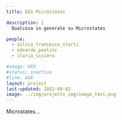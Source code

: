 ```yaml
---
title: EEG Microstates

description: |
  Qualcosa in generale su Microstates

people:
  - silvia_francesca_storti
  - edoardo_paolini
  - ilaria_siviero

#image: XXX
#status: inactive
#link: XXX
layout: project
last-updated: 2022-09-02
image: ../img/projects_img/image_test.png
---
```


Microstates...
